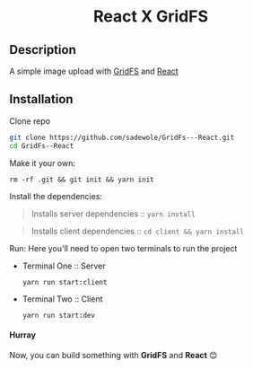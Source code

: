 <h1 align="center">React X GridFS</h1>

## Description

A simple image upload with [GridFS](https://docs.mongodb.com/manual/core/gridfs/) and [React](https://reactjs.org/)

## Installation

Clone repo

```sh
git clone https://github.com/sadewole/GridFs---React.git
cd GridFs--React
```

Make it your own:

`rm -rf .git && git init && yarn init`

Install the dependencies:

> Installs server dependencies ::
> `yarn install`

> Installs client dependencies ::
> `cd client && yarn install`

Run:
Here you'll need to open two terminals to run the project

- Terminal One :: Server

  `yarn run start:client`

- Terminal Two :: Client

  `yarn run start:dev`

#### Hurray

Now, you can build something with **GridFS** and **React** :blush:
